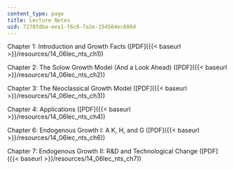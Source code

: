```yaml
---
content_type: page
title: Lecture Notes
uid: 7278fdba-eea1-f6c6-7a2e-154504ec686d
---
```


Chapter 1: Introduction and Growth Facts ([PDF]({{< baseurl >}}/resources/14_06lec_nts_ch1))

Chapter 2: The Solow Growth Model (And a Look Ahead) ([PDF]({{< baseurl >}}/resources/14_06lec_nts_ch2))

Chapter 3: The Neoclassical Growth Model ([PDF]({{< baseurl >}}/resources/14_06lec_nts_ch3))

Chapter 4: Applications ([PDF]({{< baseurl >}}/resources/14_06lec_nts_ch4))

Chapter 6: Endogenous Growth I: A K, H, and G ([PDF]({{< baseurl >}}/resources/14_06lec_nts_ch6))

Chapter 7: Endogenous Growth II: R&D and Technological Change ([PDF]({{< baseurl >}}/resources/14_06lec_nts_ch7))